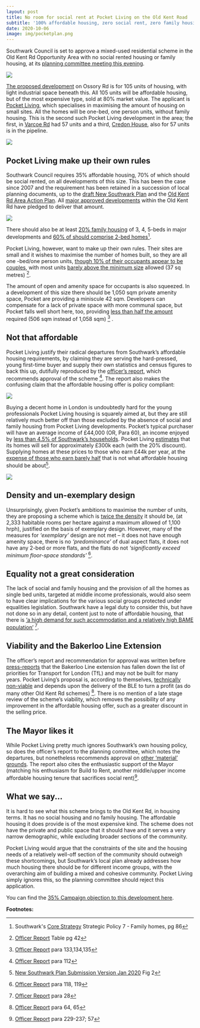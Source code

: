 ```yaml
---
layout: post
title: No room for social rent at Pocket Living on the Old Kent Road
subtitle: '100% affordable housing, zero social rent, zero family housing'
date: 2020-10-06
image: img/pocketplan.png
---
```

Southwark Council is set to approve a mixed-used residential scheme in the Old Kent Rd Opportunity Area with no social rented housing or family housing, at its [planning committee meeting this evening](https://moderngov.southwark.gov.uk/ieListDocuments.aspx?CId=119&MId=6678&Ver=4).

![](https://35percent.org/img/pocketplan.png)

[The proposed development](https://planning.southwark.gov.uk/online-applications/applicationDetails.do?activeTab=documents&keyVal=Q3J511KB03Q00) on Ossory Rd is for 105 units of housing, with light industrial space beneath this.  All 105 units will be affordable housing, but of the most expensive type, sold at 80% market value.  The applicant is [Pocket Living](https://www.pocketliving.com/), which specialises in maximising the amount of housing on small sites.  All the homes will be one-bed, one person units, without family housing.  This is the second such Pocket Living development in the area; the first, in [Varcoe Rd](https://planning.southwark.gov.uk/online-applications/applicationDetails.do?keyVal=ZZZV0WKBWR623&activeTab=summary) had 57 units and a third, [Credon House](https://planning.southwark.gov.uk/online-applications/applicationDetails.do?activeTab=documents&keyVal=Q2TJM2KBKZ000), also for 57 units is in the pipeline.

![](https://35percent.org/img/pocketscheme.png)

## Pocket Living make up their own rules

Southwark Council requires 35% affordable housing, 70% of which should be social rented, on all developments of this size.  This has been the case since 2007 and the requirement has been retained in a succession of local planning documents, up to the [draft New Southwark Plan](https://www.southwark.gov.uk/planning-and-building-control/planning-policy-and-transport-policy/new-southwark-plan) and the [Old Kent Rd Area Action Plan](https://www.southwark.gov.uk/planning-and-building-control/planning-policy-and-transport-policy/development-plan/area-action-plans-section/old-kent-road-aap).  All [major approved developments](https://oldkentroad.org.uk/keydevelopments) within the Old Kent Rd have pledged to deliver that amount.

![](https://35percent.org/img/newsouthwarkplanah.png)

There should also be at least [20% family housing](https://www.southwark.gov.uk/assets/attach/1675/1.0.2-DL-Core_Strategy_2011.pdf) of 3, 4, 5-beds in major developments and [60% of should comprise 2-bed homes](https://www.southwark.gov.uk/assets/attach/1675/1.0.2-DL-Core_Strategy_2011.pdf)[^1].

Pocket Living, however, want to make up their own rules.  Their sites are small and it wishes to maximise the number of homes built, so they are all one -bed/one person units, [though 10% of their occupants appear to be couples](https://planning.southwark.gov.uk/online-applications/files/49DC49BD88B13B7B1434CD39C64C23BC/pdf/20_AP_0009-DESIGN_AND_ACCESS_STATEMENT_PART_1-830493.pdf), with most units [barely above the minimum size](https://moderngov.southwark.gov.uk/documents/s90901/Report%202-10%20OSSORY%20ROAD%20LONDON%20SE1%205PA.pdf) allowed (37 sq metres) [^2].

The amount of open and amenity space for occupants is also squeezed.  In a development of this size there should be 1,050 sqm private amenity space, Pocket are providing a miniscule 42 sqm.  Developers can compensate for a lack of private space with more communal space, but Pocket falls well short here, too, providing [less than half the amount](https://moderngov.southwark.gov.uk/documents/s90901/Report%202-10%20OSSORY%20ROAD%20LONDON%20SE1%205PA.pdf) required (506 sqm instead of 1,058 sqm) [^3] .

## Not that affordable

Pocket Living justify their radical departures from Southwark’s affordable housing requirements, by claiming they are serving the hard-pressed, young first-time buyer and supply their own statistics and census figures to back this up, dutifully reproduced by the [officer’s report](https://moderngov.southwark.gov.uk/documents/s90901/Report%202-10%20OSSORY%20ROAD%20LONDON%20SE1%205PA.pdf), which recommends approval of the scheme [^4]. The report also makes the confusing claim that the affordable housing offer is policy compliant:

![](https://35percent.org/img/pocketcompliant.png)

Buying a decent home in London is undoubtedly hard for the young professionals Pocket Living housing is squarely aimed at, but they are still relatively much better off than those excluded by the absence of social and family housing from Pocket Living developments.  Pocket’s typical purchaser will have an average income of £44,000 (OR, Para 60), an income enjoyed by [less than 4.5% of Southwark’s households](https://www.southwark.gov.uk/assets/attach/11656/NSP01-New-Southwark-Plan-Submission-Version-Proposed-Modifications-for-Examination.pdf). Pocket Living [estimates](https://planning.southwark.gov.uk/online-applications/files/6030AD1B523680D0E48386152C0A4203/pdf/20_AP_0009-VIABILITY_ASSESSMENT_MONTAGU_EVEANS-939343.pdf) that its homes will sell for approximately £300k each (with the 20% discount).  Supplying homes at these prices to those who earn £44k per year, at the [expense of those who earn barely half](https://www.southwark.gov.uk/assets/attach/11656/NSP01-New-Southwark-Plan-Submission-Version-Proposed-Modifications-for-Examination.pdf) that is not what affordable housing should be about[^5].

![](https://35percent.org/img/pocketprices.png)

## Density and un-exemplary design

Unsurprisingly, given Pocket’s ambitions to maximise the number of units, they are proposing a scheme which is [twice the density](https://moderngov.southwark.gov.uk/documents/s90901/Report%202-10%20OSSORY%20ROAD%20LONDON%20SE1%205PA.pdf) it should be, (at 2,333 habitable rooms per hectare against a maximum allowed of 1,100 hrph), justified on the basis of exemplary design.  However, many of the measures for _‘exemplary’_ design are not met – it does not have enough amenity space, there is no _‘predominance’_ of dual aspect flats, it does not have any 2-bed or more flats, and the flats do not _‘significantly exceed minimum floor-space standards’_ [^6].

## Equality not a great consideration

The lack of social and family housing and the provision of all the homes as single bed units, targeted at middle income professionals, would also seem to have clear implications for the various social groups protected under equalities legislation.  Southwark have a legal duty to consider this, but have not done so in any detail, content just to note of affordable housing, that there is [‘a high demand for such accommodation and a relatively high BAME population’](https://moderngov.southwark.gov.uk/documents/s90901/Report%202-10%20OSSORY%20ROAD%20LONDON%20SE1%205PA.pdf) [^7].

## Viability and the Bakerloo Line Extension

The officer’s report and recommendation for approval was written before [press-reports](https://www.london-se1.co.uk/news/view/10413) that the Bakerloo Line extension has fallen down the list of priorities for Transport for London (TfL) and may not be built for many years.  Pocket Living’s proposal is, according to themselves, [technically non-viable](https://moderngov.southwark.gov.uk/documents/s90901/Report%202-10%20OSSORY%20ROAD%20LONDON%20SE1%205PA.pdf) and depends upon the delivery of the BLE to turn a profit (as do many other Old Kent Rd schemes) [^8]. There is no mention of a late stage review of the scheme’s viability, which removes the possibility of any improvement in the affordable housing offer, such as a greater discount in the selling price.


## The Mayor likes it

While Pocket Living pretty much ignores Southwark’s own housing policy, so does the officer’s report to the planning committee, which notes the departures, but nonetheless recommends approval on [other ‘material’ grounds](https://moderngov.southwark.gov.uk/documents/s90901/Report%202-10%20OSSORY%20ROAD%20LONDON%20SE1%205PA.pdf).  The report also cites the enthusiastic support of the Mayor (matching his enthusiasm for Build to Rent, another middle/upper income affordable housing tenure that sacrifices social rent)[^9].

## What we say...

It is hard to see what this scheme brings to the Old Kent Rd, in housing terms.  It has no social housing and no family housing.  The affordable housing it does provide is of the most expensive kind.  The scheme does not have the private and public space that it should have and it serves a very narrow demographic, while excluding broader sections of the community.

Pocket Living would argue that the constraints of the site and the housing needs of a relatively well-off section of the community should outweigh these shortcomings, but Southwark’s local plan already addresses how much housing there should be for different income groups, with the overarching aim of building a mixed and cohesive community.  Pocket Living simply ignores this, so the planning committee should reject this application.

You can find the [35% Campaign objection to this development here](https://planning.southwark.gov.uk/online-applications/files/8DAB57C1FA7189E58CEE5EE07D530A78/pdf/20_AP_0009-OBJECTS-937661.pdf).


__Footnotes:__ 

  [^1]: Southwark's [Core Strategy](https://www.southwark.gov.uk/assets/attach/1675/1.0.2-DL-Core_Strategy_2011.pdf) Strategic Policy 7 - Family homes, pg 86
  
  [^2]: [Officer Report](https://moderngov.southwark.gov.uk/documents/s90901/Report%202-10%20OSSORY%20ROAD%20LONDON%20SE1%205PA.pdf) Table pg 42
  
  [^3]: [Officer Report](https://moderngov.southwark.gov.uk/documents/s90901/Report%202-10%20OSSORY%20ROAD%20LONDON%20SE1%205PA.pdf) para 133,134,135
  
  [^4]: [Officer Report](https://moderngov.southwark.gov.uk/documents/s90901/Report%202-10%20OSSORY%20ROAD%20LONDON%20SE1%205PA.pdf) para 112
  
  [^5]: [New Southwark Plan Submission Version Jan 2020](https://www.southwark.gov.uk/assets/attach/11656/NSP01-New-Southwark-Plan-Submission-Version-Proposed-Modifications-for-Examination.pdf) Fig 2
  
  [^6]: [Officer Report](https://moderngov.southwark.gov.uk/documents/s90901/Report%202-10%20OSSORY%20ROAD%20LONDON%20SE1%205PA.pdf) para 118, 119
  
  [^7]: [Officer Report](https://moderngov.southwark.gov.uk/documents/s90901/Report%202-10%20OSSORY%20ROAD%20LONDON%20SE1%205PA.pdf) para 28
  
  [^8]: [Officer Report](https://moderngov.southwark.gov.uk/documents/s90901/Report%202-10%20OSSORY%20ROAD%20LONDON%20SE1%205PA.pdf) para 64, 65
  
  [^9]: [Officer Report](https://moderngov.southwark.gov.uk/documents/s90901/Report%202-10%20OSSORY%20ROAD%20LONDON%20SE1%205PA.pdf) para 229-237; 57
  
  
